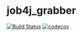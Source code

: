 # job4j_grabber
[![Build Status](https://www.travis-ci.com/lanasergeeva/job4j_grabber.svg?branch=master)](https://www.travis-ci.com/lanasergeeva/job4j_grabber)
[![codecov](https://codecov.io/gh/lanasergeeva/job4j_grabber/branch/master/graph/badge.svg?token=MFCTSE2E69)](https://codecov.io/gh/lanasergeeva/job4j_grabber)
